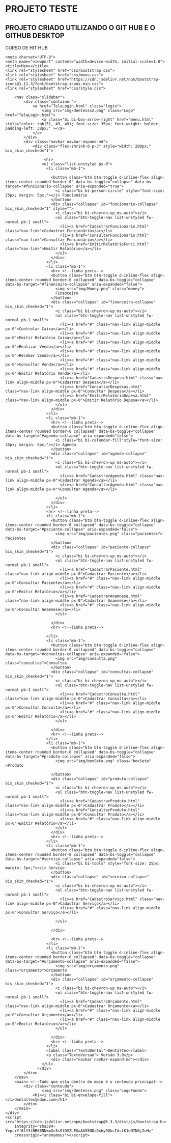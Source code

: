 #  PROJETO TESTE

## PROJETO CRIADO UTILIZANDO O GIT HUB E O GITHUB DESKTOP

CURSO DE HIT HUB

<!DOCTYPE html>

<html lang="pt-BR">
<head>

    <meta charset="UTF-8">
    <meta name="viewport" content="width=device-width, initial-scale=1.0">
    <title>Menu</title>
    <link rel="stylesheet" href="css/bootstrap.css">
    <link rel="stylesheet" href="css/menu.css">
    <link rel="stylesheet" href="https://cdn.jsdelivr.net/npm/bootstrap-icons@1.11.3/font/bootstrap-icons.min.css">
    <link rel="stylesheet" href="css/style.css">
</head>
<body class="corinicial">
    <div class="page">
     
        <nav class="slidebar">
            <div class="container">
                <a href="TelaLogin.html" class="login">
                    <img src="img/dentesss2.png" class="Logo" href="TelaLogin.html">
                    <a class="bi bi-box-arrow-right" href="menu.html" style="color: rgb(51, 49, 49); font-size: 35px; font-weight: bolder; padding-left: 38px;" ></a>
                </a>
            </div>
            <div class="navbar navbar-expand-md">    
                <div class="flex-shrink-0 p-3" style="width: 280px;" bis_skin_checked="1">
                    
                     <hr>
                    <ul class="list-unstyled ps-0">
                      <li class="mb-1">
                        
                        <button class="btn btn-toggle d-inline-flex align-items-center rounded border-0" data-bs-toggle="collapse" data-bs-target="#funcionario-collapse" aria-expanded="true">
                          <i class="bi bi-person-circle" style="font-size: 25px; margin: 5px;"></i> Funcionário 
                        </button>
                        <div class="collapse" id="funcionario-collapse" bis_skin_checked="1" style="">
                          <i class="bi bi-chevron-up ms-auto"></i>
                          <ul class="btn-toggle-nav list-unstyled fw-normal pb-1 small">
                            <li><a href="CadastrarFuncionario.html" class="nav-link">Cadastrar Funcionário</a></li>
                            <li><a href="ConsultarFuncionario.html" class="nav-link">Consultar Funcionário</a></li>
                            <li><a href="EmitirRelatórioFunci.html" class="nav-link">Emitir Relatório</a></li>
                          </ul>
                        </div>
                      </li>
                      <li class="mb-1">
                        <hr> <!--linha preta-->
                        <button class="btn btn-toggle d-inline-flex align-items-center rounded border-0 collapsed" data-bs-toggle="collapse" data-bs-target="#financeiro-collapse" aria-expanded="false">
                          <img src="img/Money.png" class="money">
                          Financeiro 
                        </button>
                        <div class="collapse" id="financeiro-collapse" bis_skin_checked="1">
                          <i class="bi bi-chevron-up ms-auto"></i>
                          <ul class="btn-toggle-nav list-unstyled fw-normal pb-1 small">
                            <li><a href="#" class="nav-link align-middle px-0">Controlar Caixa</a></li>
                            <li><a href="#" class="nav-link align-middle px-0">Emitir Relatório Caixa</a></li>
                            <li><a href="#" class="nav-link align-middle px-0">Realizar Venda</a></li>
                            <li><a href="#" class="nav-link align-middle px-0">Receber Venda</a></li>
                            <li><a href="#" class="nav-link align-middle px-0">Consultar Venda</a></li>
                            <li><a href="#" class="nav-link align-middle px-0">Emitir Relatório Venda</a></li>
                            <li><a href="CadastroDespesa.html" class="nav-link align-middle px-0">Cadastrar Despesa</a></li>
                            <li><a href="ConsultarDespesas.html" class="nav-link align-middle px-0">Consultar Despesa</a></li>
                            <li><a href="EmitirRelatórioDepesa.html" class="nav-link align-middle px-0">Emitir Relatório Depesa</a></li>
                          </ul>
                        </div>
                      </li>
                      <li class="mb-1">
                        <hr> <!--linha preta-->
                        <button class="btn btn-toggle d-inline-flex align-items-center rounded border-0 collapsed" data-bs-toggle="collapse" data-bs-target="#agenda-collapse" aria-expanded="false">
                          <i class="bi bi-calendar-fill"style="font-size: 25px; margin: 5px;"></i> Agenda
                        </button>
                        <div class="collapse" id="agenda-collapse" bis_skin_checked="1">
                          <i class="bi bi-chevron-up ms-auto"></i>
                          <ul class="btn-toggle-nav list-unstyled fw-normal pb-1 small">
                            <li><a href="CadastrarAgenda.html" class="nav-link align-middle px-0">Cadastrar Agenda</a></li>
                            <li><a href="ConsultarAgenda.html" class="nav-link align-middle px-0">Consultar Agenda</a></li>
                           
                          </ul>
                        </div>
                      </li>
                      <hr> <!--linha preta-->
                      <li class="mb-1">
                        <button class="btn btn-toggle d-inline-flex align-items-center rounded border-0 collapsed" data-bs-toggle="collapse" data-bs-target="#paciente-collapse" aria-expanded="false">
                          <img src="img/pacientes.png" class="pacientes"> Pacientes
                        </button>
                        <div class="collapse" id="paciente-collapse" bis_skin_checked="1">
                          <i class="bi bi-chevron-up ms-auto"></i>
                          <ul class="btn-toggle-nav list-unstyled fw-normal pb-1 small">
                            <li><a href="CadastrarPaciente.html" class="nav-link align-middle px-0">Cadastrar Paciente</a></li>
                            <li><a href="#" class="nav-link align-middle px-0">Consultar Paciente</a></li>
                            <li><a href="#" class="nav-link align-middle px-0">Emitir Relatório</a></li>
                            <li><a href="CadastrarAnamnese.html" class="nav-link align-middle px-0">Cadastrar Anamnese</a></li>
                            <li><a href="#" class="nav-link align-middle px-0">Consultar Anamnese</a></li>    
                          </ul>
                          
                        </div>
                        <hr> <!--linha preta-->
                       
                      </li> 
                      <li class="mb-1">
                        <button class="btn btn-toggle d-inline-flex align-items-center rounded border-0 collapsed" data-bs-toggle="collapse" data-bs-target="#consultas-collapse" aria-expanded="false">
                          <img src="img/consulta.png" class="consultas">Consultas
                        </button>
                        <div class="collapse" id="consultas-collapse" bis_skin_checked="1">
                          <i class="bi bi-chevron-up ms-auto"></i>
                          <ul class="btn-toggle-nav list-unstyled fw-normal pb-1 small">
                            <li><a href="CadastroConsulta.html" class="nav-link align-middle px-0">Cadastrar Consulta</a></li>
                            <li><a href="#" class="nav-link align-middle px-0">Consultar Consulta</a></li>
                            <li><a href="#" class="nav-link align-middle px-0">Emitir Relatório</a></li>
                          </ul>
                          
                        </div>
                        <hr> <!--linha preta-->
                      </li>
                      <li class="mb-1">
                        <button class="btn btn-toggle d-inline-flex align-items-center rounded border-0 collapsed" data-bs-toggle="collapse" data-bs-target="#produto-collapse" aria-expanded="false">
                          <img src="img/boxSeta.png" class="boxSeta" >Produto
                            
                        </button>
                        <div class="collapse" id="produto-collapse" bis_skin_checked="1">
                          <i class="bi bi-chevron-up ms-auto"></i>
                          <ul class="btn-toggle-nav list-unstyled fw-normal pb-1 small">
                            <li><a href="CadastrarProduto.html" class="nav-link align-middle px-0">Cadastrar Produto</a></li>
                            <li><a href="ConsultarProduto.html" class="nav-link align-middle px-0">Consultar Produto</a></li>
                            <li><a href="#" class="nav-link align-middle px-0">Emitir Relatório</a></li>
                          </ul>           
                        </div>
                        <hr> <!--linha preta-->
                      </li>
                      <li class="mb-1">
                        <button class="btn btn-toggle d-inline-flex align-items-center rounded border-0 collapsed" data-bs-toggle="collapse" data-bs-target="#serviço-collapse" aria-expanded="false">
                          <i class="bi bi-tools" style="font-size: 25px; margin: 5px;"></i> Serviço
                        </button>
                        <div class="collapse" id="serviço-collapse" bis_skin_checked="1">
                          <i class="bi bi-chevron-up ms-auto"></i>
                          <ul class="btn-toggle-nav list-unstyled fw-normal pb-1 small">
                            <li><a href="CadastroServiço.html" class="nav-link align-middle px-0">Cadastrar Serviço</a></li>
                            <li><a href="#" class="nav-link align-middle px-0">Consultar Serviço</a></li>
                            
                          </ul>
                          
                        </div>
                        
                        <hr> <!--linha preta-->
                      </li>
                      <li class="mb-1">
                        <button class="btn btn-toggle d-inline-flex align-items-center rounded border-0 collapsed" data-bs-toggle="collapse" data-bs-target="#orçamento-collapse" aria-expanded="false">
                          <img src="img/orçamento.png" class="orçamento">Orçamento
                        </button>
                        <div class="collapse" id="orçamento-collapse" bis_skin_checked="1">
                          <i class="bi bi-chevron-up ms-auto"></i>
                          <ul class="btn-toggle-nav list-unstyled fw-normal pb-1 small">
                            <li><a href="CadastroOrçamento.html" class="nav-link align-middle px-0">Cadastrar Orçamento</a></li>
                            <li><a href="#" class="nav-link align-middle px-0">Consultar Orçamento</a></li>
                            <li><a href="#" class="nav-link align-middle px-0">Emitir Relatório</a></li>
                          </ul>
                          
                        </div>
                        <hr> <!--linha preta-->
                      </li>
                      <label class="TextoDental">DentalTec</label>
                      <p class="TextoVersao"> Versão 3.0</p>
                        <div class="navbar navbar-expand-md"></div>
                    </ul>
                  </div> 
            </div>
        </nav>
        <main> <!--Tudo que esta dentro do main é o conteudo principal-->
            <div class="conteudo">   
                    <img src="img/dentesss.png" class="LogoFundo">          
                <h1><i class="bi bi-envelope-fill"></i>dentaltec@odon.com</h1>      
            </div>
        </main>   
    </div>
    <script src="https://cdn.jsdelivr.net/npm/bootstrap@5.3.3/dist/js/bootstrap.bundle.min.js"
        integrity="sha384-YvpcrYf0tY3lHB60NNkmXc5s9fDVZLESaAA55NDzOxhy9GkcIdslK1eN7N6jIeHz"
        crossorigin="anonymous"></script>
</body>
</html>